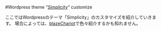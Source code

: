 #Wordpress theme *"[Simplicity](http://wp-simplicity.com,"Simplicity")"* customize

ここではWordpressのテーマ「Simplicity」のカスタマイズを紹介していきます。
場合によっては、[blazeChariot](http://blazechariot.wp.xdomain.jp,"blazeChariot")で色々紹介するかも知れません。
